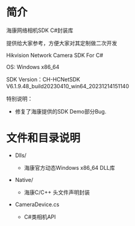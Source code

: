# 简介

海康网络相机SDK C#封装库

提供给大家参考，方便大家对其定制做二次开发

Hikvision Network Camera SDK For C#

OS: Windows x86_64

SDK Version：CH-HCNetSDK V6.1.9.48_build20230410_win64_20231214151140

特别说明：

- 修复了海康提供的SDK Demo部分Bug.


# 文件和目录说明

- Dlls/ 
  
  - 海康官方动态Windows x86_64 DLL库

- Native/ 

  - 海康C/C++ 头文件声明封装


- CameraDevice.cs
  
  - C#类相机API

